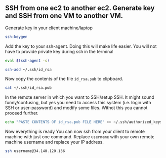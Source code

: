 ## SSH from one ec2 to another ec2. Generate key and SSH from one VM to another VM.
Generate key in your client machine/laptop
```bash
ssh-keygen
```
Add the key to your ssh-agent. Doing this will make life easier. You will not have to provide private key during ssh in the terminal
```bash
eval $(ssh-agent -s)
```

```bash
ssh-add ~/.ssh/id_rsa
```
Now copy the contents of the file `id_rsa.pub` to clipboard.
```bash
cat ~/.ssh/id_rsa.pub
```
In the remote server in which you want to SSH/setup SSH.
It might sound funny/confusing, but yes you need to access this system (i.e. login with SSH or user-password) and modify some files. Withot this you cannot proceed further.

```bash
echo "PASTE CONTENTS OF id_rsa.pub FILE HERE" >> ~/.ssh/authorized_keys'
```
Now everything is ready
You can now ssh from your client to remote machine with just one command. Replace `username` with your own remote machine username and replace your IP address. 
```bash
ssh username@34.140.120.136
```
